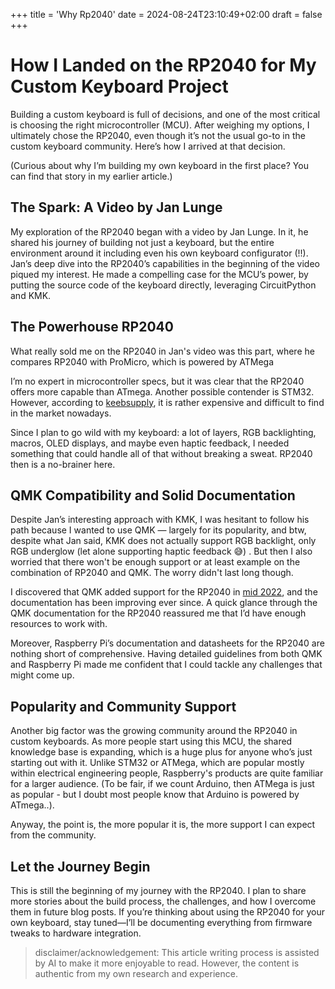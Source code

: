 +++
title = 'Why Rp2040'
date = 2024-08-24T23:10:49+02:00
draft = false
+++


# How I Landed on the RP2040 for My Custom Keyboard Project

Building a custom keyboard is full of decisions, and one of the most critical is choosing the right microcontroller (MCU). After weighing my options, I ultimately chose the RP2040, even though it’s not the usual go-to in the custom keyboard community. Here’s how I arrived at that decision.

(Curious about why I’m building my own keyboard in the first place? You can find that story in my earlier article.)

## The Spark: A Video by Jan Lunge

My exploration of the RP2040 began with a video by Jan Lunge. In it, he shared his journey of building not just a keyboard, but the entire environment around it including even his own keyboard configurator (!!). Jan’s deep dive into the RP2040’s capabilities in the beginning of the video piqued my interest. He made a compelling case for the MCU’s power, by putting the source code of the keyboard directly, leveraging CircuitPython and KMK. 

## The Powerhouse RP2040

What really sold me on the RP2040 in Jan's video was this part, where he compares RP2040 with ProMicro, which is powered by ATMega

I’m no expert in microcontroller specs, but it was clear that the RP2040 offers more capable than ATmega. Another possible contender is STM32. However, according to [keebsupply](https://docs.keeb.supply/basics/hardware/rp2040/), it is rather expensive and difficult to find in the market nowadays. 

Since I plan to go wild with my keyboard: a lot of layers, RGB backlighting, macros, OLED displays, and maybe even haptic feedback, I needed something that could handle all of that without breaking a sweat. RP2040 then is a no-brainer here.

## QMK Compatibility and Solid Documentation

Despite Jan’s interesting approach with KMK, I was hesitant to follow his path because I wanted to use QMK — largely for its popularity, and btw, despite what Jan said, KMK does not actually support RGB backlight, only RGB underglow (let alone supporting haptic feedback 😅) . But then I also worried that there won't be enough support or at least example on the combination of RP2040 and QMK. The worry didn't last long though. 

I discovered that QMK added support for the RP2040 in [mid 2022](https://learn.adafruit.com/using-qmk-on-rp2040-microcontrollers/overview), and the documentation has been improving ever since. A quick glance through the QMK documentation for the RP2040 reassured me that I’d have enough resources to work with.

Moreover, Raspberry Pi’s documentation and datasheets for the RP2040 are nothing short of comprehensive. Having detailed guidelines from both QMK and Raspberry Pi made me confident that I could tackle any challenges that might come up.

## Popularity and Community Support 

Another big factor was the growing community around the RP2040 in custom keyboards. As more people start using this MCU, the shared knowledge base is expanding, which is a huge plus for anyone who’s just starting out with it. Unlike STM32 or ATMega, which are popular mostly within electrical engineering people, Raspberry's products are quite familiar for a larger audience. (To be fair, if we count Arduino, then ATMega is just as popular - but I doubt most people know that Arduino is powered by ATmega..).

Anyway, the point is, the more popular it is, the more support I can expect from the community.

## Let the Journey Begin

This is still the beginning of my journey with the RP2040. I plan to share more stories about the build process, the challenges, and how I overcome them in future blog posts. If you’re thinking about using the RP2040 for your own keyboard, stay tuned—I’ll be documenting everything from firmware tweaks to hardware integration.


> disclaimer/acknowledgement: This article writing process is assisted by AI to make it more enjoyable to read. However, the content is authentic from my own research and experience.
